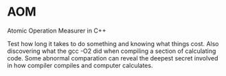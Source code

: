 # AOM
Atomic Operation Measurer in C++

Test how long it takes to do something and knowing what things cost. Also discovering what the gcc -O2 did when compiling a section of calculating code. Some abnormal comparation can reveal the deepest secret involved in how compiler compiles and computer calculates.
